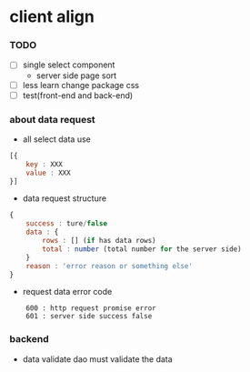 # client align

### TODO
- [ ] single select component
    * server side page sort
- [ ] less learn change package css
- [ ] test(front-end and back-end)

### about data request
* all select data use 
``` javascript
[{
    key : XXX
    value : XXX
}]
```
* data request structure
``` javascript
{
    success : ture/false
    data : {
        rows : [] (if has data rows)
        total : number (total number for the server side)
    }
    reason : 'error reason or something else'
}
```
* request data error code
```
    600 : http request promise error
    601 : server side success false
```

### backend
* data validate
dao must validate the data